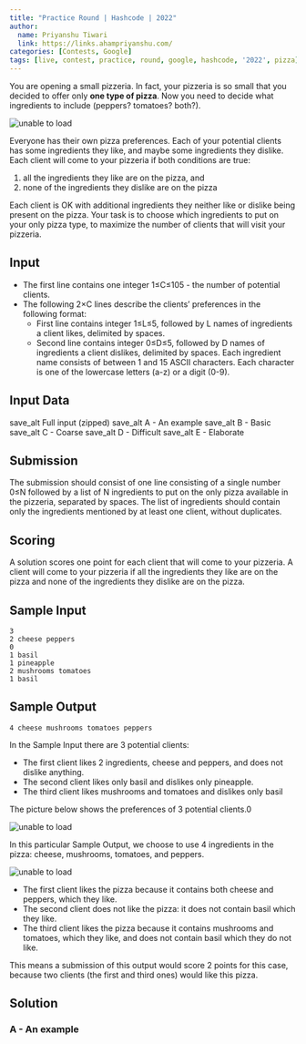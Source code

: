 ```yaml
---
title: "Practice Round | Hashcode | 2022"
author:
  name: Priyanshu Tiwari
  link: https://links.ahampriyanshu.com/
categories: [Contests, Google]
tags: [live, contest, practice, round, google, hashcode, '2022', pizza]
---
```


You are opening a small pizzeria. In fact, your pizzeria is so small that you decided to offer only **one type of pizza**. Now you need to decide what ingredients to include (peppers? tomatoes? both?).

![unable to load](https://codejam.googleapis.com/dashboard/get_file/AQj_6U1YZSyNV0Y-_gPyr-2DCkdjytZqr_v1Att7bbxMSvZVYh_qWBQhhLGSENw/pizzeria.gif)

Everyone has their own pizza preferences. Each of your potential clients has some ingredients they like, and maybe some ingredients they dislike. Each client will come to your pizzeria if both conditions are true:

1. all the ingredients they like are on the pizza, and
1. none of the ingredients they dislike are on the pizza

Each client is OK with additional ingredients they neither like or dislike being present on the pizza. Your task is to choose which ingredients to put on your only pizza type, to maximize the number of clients that will visit your pizzeria.

## Input

- The first line contains one integer 1≤C≤105 - the number of potential clients.
- The following 2×C lines describe the clients’ preferences in the following format:
    - First line contains integer 1≤L≤5, followed by L names of ingredients a client likes, delimited by spaces.
    - Second line contains integer 0≤D≤5, followed by D names of ingredients a client dislikes, delimited by spaces.
Each ingredient name consists of between 1 and 15 ASCII characters. Each character is one of the lowercase letters (a-z) or a digit (0-9).

## Input Data
save_alt Full input (zipped)
save_alt A - An example
save_alt B - Basic
save_alt C - Coarse
save_alt D - Difficult
save_alt E - Elaborate

## Submission
The submission should consist of one line consisting of a single number 0≤N followed by a list of N ingredients to put on the only pizza available in the pizzeria, separated by spaces. The list of ingredients should contain only the ingredients mentioned by at least one client, without duplicates.

## Scoring
A solution scores one point for each client that will come to your pizzeria. A client will come to your pizzeria if all the ingredients they like are on the pizza and none of the ingredients they dislike are on the pizza.


## Sample Input
```
3
2 cheese peppers
0
1 basil
1 pineapple
2 mushrooms tomatoes
1 basil
```

## Sample Output
```
4 cheese mushrooms tomatoes peppers
```

In the Sample Input there are 3 potential clients:

* The first client likes 2 ingredients, cheese and peppers, and does not dislike anything.
* The second client likes only basil and dislikes only pineapple.
* The third client likes mushrooms and tomatoes and dislikes only basil

The picture below shows the preferences of 3 potential clients.0

![unable to load](https://codejam.googleapis.com/dashboard/get_file/AQj_6U2Wr7D5Jsb8-SHSrHz03jDHeq_MZ3OA3jOrPt5p-SxPWQyq686RpEqamJEPxu7td2UazZEK7Q/pizza-poll-examples.png)

In this particular Sample Output, we choose to use 4 ingredients in the pizza: cheese, mushrooms, tomatoes, and peppers.

![unable to load](https://codejam.googleapis.com/dashboard/get_file/AQj_6U1hIGoQsQtyiDWcxGYxVj78Z1bgX7BQGLk8hbT52jElrlhFJ_z578iJOm4zPjOBcSXeTl-6eQ/pizza-sample-output.png)

* The first client likes the pizza because it contains both cheese and peppers, which they like.
* The second client does not like the pizza: it does not contain basil which they like.
* The third client likes the pizza because it contains mushrooms and tomatoes, which they like, and does not contain basil which they do not like.

This means a submission of this output would score 2 points for this case, because two clients (the first and third ones) would like this pizza.

## Solution

### A - An example